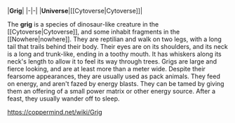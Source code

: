 |**Grig**|
|-|-|
|**Universe**|[[Cytoverse\|Cytoverse]]|

The **grig** is a species of dinosaur-like creature in the [[Cytoverse\|Cytoverse]], and some inhabit fragments in the [[Nowhere\|nowhere]]. They are reptilian and walk on two legs, with a long tail that trails behind their body. Their eyes are on its shoulders, and its neck is a long and trunk-like, ending in a toothy mouth. It has whiskers along its neck's length to allow it to feel its way through trees. Grigs are large and fierce looking, and are at least more than a meter wide.
Despite their fearsome appearances, they are usually used as pack animals. They feed on energy, and aren't fazed by energy blasts. They can be tamed by giving them an offering of a small power matrix or other energy source. After a feast, they usually wander off to sleep.



https://coppermind.net/wiki/Grig